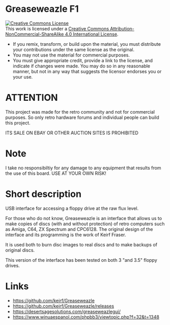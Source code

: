 # Greaseweazle F1

<a rel="license" href="http://creativecommons.org/licenses/by-nc-sa/4.0/"><img alt="Creative Commons License" style="border-width:0" src="https://i.creativecommons.org/l/by-nc-sa/4.0/88x31.png" /></a><br />This work is licensed under a <a rel="license" href="http://creativecommons.org/licenses/by-nc-sa/4.0/">Creative Commons Attribution-NonCommercial-ShareAlike 4.0 International License</a>.

* If you remix, transform, or build upon the material, you must distribute your contributions under the same license as the original.
* You may not use the material for commercial purposes.
* You must give appropriate credit, provide a link to the license, and indicate if changes were made. You may do so in any reasonable manner, but not in any way that suggests the licensor endorses you or your use.

# ATTENTION

This project was made for the retro community and not for commercial purposes. So only retro hardware forums and individual people can build this project.

ITS SALE ON EBAY OR OTHER AUCTION SITES IS PROHIBITED

# Note

I take no responsibiltiy for any damage to any equipment that results from the use of this board. USE AT YOUR OWN RISK!

# Short description

USB interface for accessing a floppy drive at the raw flux level.

For those who do not know, Greaseweazle is an interface that allows us to make copies of discs (with and without protection) of retro computers such as Amiga, C64, ZX Spectrum and CPC6128.
The original design of the interface and its programming is the work of Keirf Fraser.

It is used both to burn disc images to real discs and to make backups of original discs.

This version of the interface has been tested on both 3 "and 3.5" floppy drives.

# Links

* https://github.com/keirf/Greaseweazle
* https://github.com/keirf/Greaseweazle/releases
* https://desertsagesolutions.com/greaseweazlegui/
* https://www.winuaespanol.com/phpbb3/viewtopic.php?f=32&t=1348

